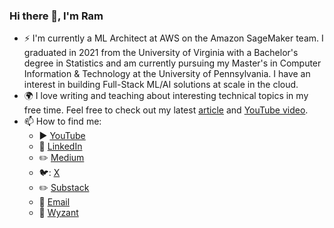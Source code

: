 ### Hi there 👋, I'm Ram

- :zap: I'm currently a ML Architect at AWS on the Amazon SageMaker team. I graduated in 2021 from the University of Virginia with a Bachelor's degree in Statistics and am currently pursuing my Master's in Computer Information & Technology at the University of Pennsylvania. I have an interest in building Full-Stack ML/AI solutions at scale in the cloud.
- :earth_africa: I love writing and teaching about interesting technical topics in my free time. Feel free to check out my latest [article](https://aws.plainenglish.io/document-summarization-simplified-using-claude-3-5-sonnet-fc2097900c7f) and [YouTube video](https://www.youtube.com/watch?v=ofh1Z4aW8Qk).
- 📫 How to find me:
  - :arrow_forward: [YouTube](https://www.youtube.com/@RamVegiraju/videos)
  - :office: [LinkedIn](https://www.linkedin.com/in/ram-vegiraju-81272b162/)
  - :pencil2: [Medium](https://ram-vegiraju.medium.com/)
  - 🐦: [X](https://x.com/RamVegiraju)
  - :pencil2: [Substack](https://substack.com/@ramvegiraju)
  - :email: [Email](mailto:ramvegdev@gmail.com?subject=[GitHub]%20Source%20Han%20Sans)
  - 💬 [Wyzant](https://www.wyzant.com/tutor/profile)

<!--
**RamVegiraju/RamVegiraju** is a ✨ _special_ ✨ repository because its `README.md` (this file) appears on your GitHub profile.

Here are some ideas to get you started:

- 🔭 I’m currently working on ...
- 🌱 I’m currently learning ...
- 👯 I’m looking to collaborate on ...
- 🤔 I’m looking for help with ...
- 💬 Ask me about ...
- 📫 How to reach me: ...
- 😄 Pronouns: ...
- ⚡ Fun fact: ...


[![Top Langs](https://github-readme-stats.vercel.app/api/top-langs/?username=RamVegiraju)](https://github.com/RamVegiraju/github-readme-stats)
-->
